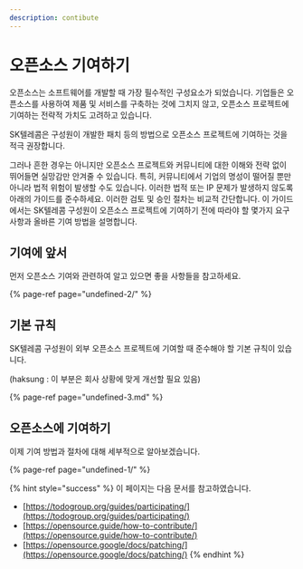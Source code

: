 ```yaml
---
description: contibute
---
```


# 오픈소스 기여하기

오픈소스는 소프트웨어를 개발할 때 가장 필수적인 구성요소가 되었습니다. 기업들은 오픈소스를 사용하여 제품 및 서비스를 구축하는 것에 그치지 않고, 오픈소스 프로젝트에 기여하는 전략적 가치도 고려하고 있습니다. 

SK텔레콤은 구성원이 개발한 패치 등의 방법으로 오픈소스 프로젝트에 기여하는 것을 적극 권장합니다.

그러나 흔한 경우는 아니지만 오픈소스 프로젝트와 커뮤니티에 대한 이해와 전략 없이 뛰어들면 실망감만 안겨줄 수 있습니다. 특히, 커뮤니티에서 기업의 명성이 떨어질 뿐만 아니라 법적 위험이 발생할 수도 있습니다. 이러한 법적 또는 IP 문제가 발생하지 않도록 아래의 가이드를 준수하세요. 이러한 검토 및 승인 절차는 비교적 간단합니다. 이 가이드에서는 SK텔레콤 구성원이 오픈소스 프로젝트에 기여하기 전에 따라야 할 몇가지 요구 사항과 올바른 기여 방법을 설명합니다. 

## 기여에 앞서

먼저 오픈소스 기여와 관련하여 알고 있으면 좋을 사항들을 참고하세요. 

{% page-ref page="undefined-2/" %}

## 기본 규칙

SK텔레콤 구성원이 외부 오픈소스 프로젝트에 기여할 때 준수해야 할 기본 규칙이 있습니다. 

\(haksung : 이 부분은 회사 상황에 맞게 개선할 필요 있음\)

{% page-ref page="undefined-3.md" %}

## 오픈소스에 기여하기

이제 기여 방법과 절차에 대해 세부적으로 알아보겠습니다. 

{% page-ref page="undefined-1/" %}

{% hint style="success" %}
이 페이지는 다음 문서를 참고하였습니다.

* [https://todogroup.org/guides/participating/](https://todogroup.org/guides/participating/)
* [https://opensource.guide/how-to-contribute/](https://opensource.guide/how-to-contribute/)
* [https://opensource.google/docs/patching/](https://opensource.google/docs/patching/)
{% endhint %}



